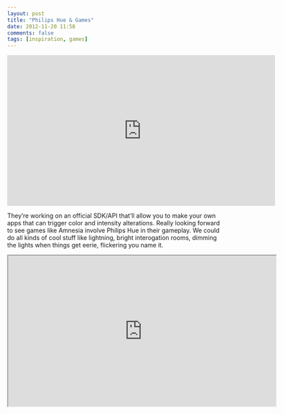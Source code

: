 ```yaml
---
layout: post
title: "Philips Hue & Games"
date: 2012-11-20 11:58
comments: false
tags: [inspiration, games]
---
```


<iframe width="620" height="349" src="https://www.youtube.com/embed/IT5W_Mjuz5I" frameborder="0" allowfullscreen></iframe>

They’re working on an official SDK/API that’ll allow you to make your own apps that can trigger color and intensity alterations. Really looking forward to see games like Amnesia involve Philips Hue in their gameplay. We could do all kinds of cool stuff like lightning, bright interogation rooms, dimming the lights when things get eerie, flickering you name it.

<iframe width="620" height="349" src="https://www.youtube.com/embed/u1nY_5-UrY4" allowfullscreen></iframe>
